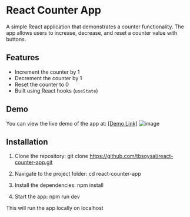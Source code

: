 # React Counter App

A simple React application that demonstrates a counter functionality. The app allows users to increase, decrease, and reset a counter value with buttons.

## Features

- Increment the counter by 1
- Decrement the counter by 1
- Reset the counter to 0
- Built using React hooks (`useState`)

## Demo

You can view the live demo of the app at: [[Demo Link]](https://tbsoysal.github.io/react-counter-app/)
![image](https://github.com/user-attachments/assets/24c7e723-34a1-48e8-9d69-1ad4d218d71f)

## Installation

1. Clone the repository:
git clone https://github.com/tbsoysal/react-counter-app.git

2. Navigate to the project folder:
cd react-counter-app

3. Install the dependencies:
npm install

4. Start the app:
npm run dev

This will run the app locally on localhost
